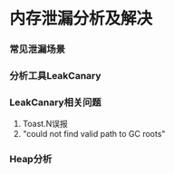 # 内存泄漏分析及解决

### 常见泄漏场景

### 分析工具LeakCanary

### LeakCanary相关问题
1. Toast.N误报
2. "could not find valid path to GC roots"

### Heap分析
